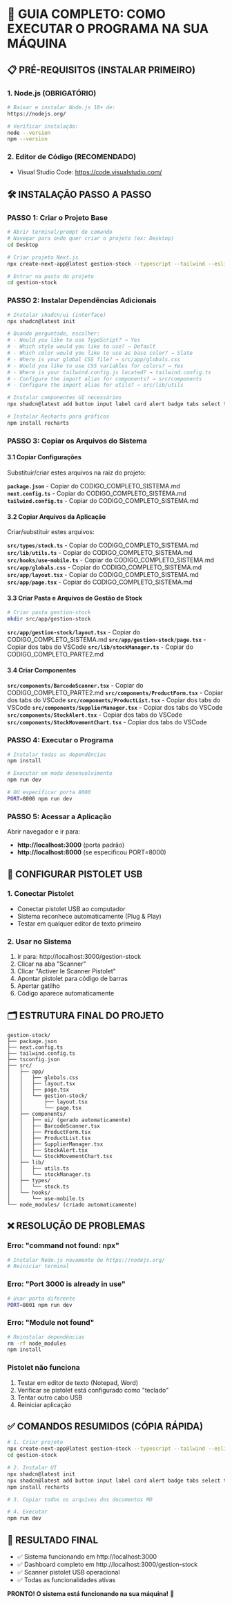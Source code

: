 # 🚀 GUIA COMPLETO: COMO EXECUTAR O PROGRAMA NA SUA MÁQUINA

## 📋 PRÉ-REQUISITOS (INSTALAR PRIMEIRO)

### 1. **Node.js** (OBRIGATÓRIO)
```bash
# Baixar e instalar Node.js 18+ de:
https://nodejs.org/

# Verificar instalação:
node --version
npm --version
```

### 2. **Editor de Código** (RECOMENDADO)
- Visual Studio Code: https://code.visualstudio.com/

## 🛠️ INSTALAÇÃO PASSO A PASSO

### PASSO 1: Criar o Projeto Base
```bash
# Abrir terminal/prompt de comando
# Navegar para onde quer criar o projeto (ex: Desktop)
cd Desktop

# Criar projeto Next.js
npx create-next-app@latest gestion-stock --typescript --tailwind --eslint --app --src-dir --import-alias "@/*"

# Entrar na pasta do projeto
cd gestion-stock
```

### PASSO 2: Instalar Dependências Adicionais
```bash
# Instalar shadcn/ui (interface)
npx shadcn@latest init

# Quando perguntado, escolher:
# - Would you like to use TypeScript? → Yes
# - Which style would you like to use? → Default
# - Which color would you like to use as base color? → Slate
# - Where is your global CSS file? → src/app/globals.css
# - Would you like to use CSS variables for colors? → Yes
# - Where is your tailwind.config.js located? → tailwind.config.ts
# - Configure the import alias for components? → src/components
# - Configure the import alias for utils? → src/lib/utils

# Instalar componentes UI necessários
npx shadcn@latest add button input label card alert badge tabs select textarea separator progress table skeleton

# Instalar Recharts para gráficos
npm install recharts
```

### PASSO 3: Copiar os Arquivos do Sistema

#### 3.1 Copiar Configurações
Substituir/criar estes arquivos na raiz do projeto:

**`package.json`** - Copiar do CODIGO_COMPLETO_SISTEMA.md
**`next.config.ts`** - Copiar do CODIGO_COMPLETO_SISTEMA.md
**`tailwind.config.ts`** - Copiar do CODIGO_COMPLETO_SISTEMA.md

#### 3.2 Copiar Arquivos da Aplicação
Criar/substituir estes arquivos:

**`src/types/stock.ts`** - Copiar do CODIGO_COMPLETO_SISTEMA.md
**`src/lib/utils.ts`** - Copiar do CODIGO_COMPLETO_SISTEMA.md
**`src/hooks/use-mobile.ts`** - Copiar do CODIGO_COMPLETO_SISTEMA.md
**`src/app/globals.css`** - Copiar do CODIGO_COMPLETO_SISTEMA.md
**`src/app/layout.tsx`** - Copiar do CODIGO_COMPLETO_SISTEMA.md
**`src/app/page.tsx`** - Copiar do CODIGO_COMPLETO_SISTEMA.md

#### 3.3 Criar Pasta e Arquivos de Gestão de Stock
```bash
# Criar pasta gestion-stock
mkdir src/app/gestion-stock
```

**`src/app/gestion-stock/layout.tsx`** - Copiar do CODIGO_COMPLETO_SISTEMA.md
**`src/app/gestion-stock/page.tsx`** - Copiar dos tabs do VSCode
**`src/lib/stockManager.ts`** - Copiar do CODIGO_COMPLETO_PARTE2.md

#### 3.4 Criar Componentes
**`src/components/BarcodeScanner.tsx`** - Copiar do CODIGO_COMPLETO_PARTE2.md
**`src/components/ProductForm.tsx`** - Copiar dos tabs do VSCode
**`src/components/ProductList.tsx`** - Copiar dos tabs do VSCode
**`src/components/SupplierManager.tsx`** - Copiar dos tabs do VSCode
**`src/components/StockAlert.tsx`** - Copiar dos tabs do VSCode
**`src/components/StockMovementChart.tsx`** - Copiar dos tabs do VSCode

### PASSO 4: Executar o Programa
```bash
# Instalar todas as dependências
npm install

# Executar em modo desenvolvimento
npm run dev

# OU especificar porta 8000
PORT=8000 npm run dev
```

### PASSO 5: Acessar a Aplicação
Abrir navegador e ir para:
- **http://localhost:3000** (porta padrão)
- **http://localhost:8000** (se especificou PORT=8000)

## 🔫 CONFIGURAR PISTOLET USB

### 1. Conectar Pistolet
- Conectar pistolet USB ao computador
- Sistema reconhece automaticamente (Plug & Play)
- Testar em qualquer editor de texto primeiro

### 2. Usar no Sistema
1. Ir para: http://localhost:3000/gestion-stock
2. Clicar na aba "Scanner"
3. Clicar "Activer le Scanner Pistolet"
4. Apontar pistolet para código de barras
5. Apertar gatilho
6. Código aparece automaticamente

## 🗂️ ESTRUTURA FINAL DO PROJETO
```
gestion-stock/
├── package.json
├── next.config.ts
├── tailwind.config.ts
├── tsconfig.json
├── src/
│   ├── app/
│   │   ├── globals.css
│   │   ├── layout.tsx
│   │   ├── page.tsx
│   │   └── gestion-stock/
│   │       ├── layout.tsx
│   │       └── page.tsx
│   ├── components/
│   │   ├── ui/ (gerado automaticamente)
│   │   ├── BarcodeScanner.tsx
│   │   ├── ProductForm.tsx
│   │   ├── ProductList.tsx
│   │   ├── SupplierManager.tsx
│   │   ├── StockAlert.tsx
│   │   └── StockMovementChart.tsx
│   ├── lib/
│   │   ├── utils.ts
│   │   └── stockManager.ts
│   ├── types/
│   │   └── stock.ts
│   └── hooks/
│       └── use-mobile.ts
└── node_modules/ (criado automaticamente)
```

## ❌ RESOLUÇÃO DE PROBLEMAS

### Erro: "command not found: npx"
```bash
# Instalar Node.js novamente de https://nodejs.org/
# Reiniciar terminal
```

### Erro: "Port 3000 is already in use"
```bash
# Usar porta diferente
PORT=8001 npm run dev
```

### Erro: "Module not found"
```bash
# Reinstalar dependências
rm -rf node_modules
npm install
```

### Pistolet não funciona
1. Testar em editor de texto (Notepad, Word)
2. Verificar se pistolet está configurado como "teclado"
3. Tentar outro cabo USB
4. Reiniciar aplicação

## ✅ COMANDOS RESUMIDOS (CÓPIA RÁPIDA)
```bash
# 1. Criar projeto
npx create-next-app@latest gestion-stock --typescript --tailwind --eslint --app --src-dir --import-alias "@/*"
cd gestion-stock

# 2. Instalar UI
npx shadcn@latest init
npx shadcn@latest add button input label card alert badge tabs select textarea separator progress table skeleton
npm install recharts

# 3. Copiar todos os arquivos dos documentos MD

# 4. Executar
npm run dev
```

## 🎯 RESULTADO FINAL
- ✅ Sistema funcionando em http://localhost:3000
- ✅ Dashboard completo em http://localhost:3000/gestion-stock
- ✅ Scanner pistolet USB operacional
- ✅ Todas as funcionalidades ativas

**PRONTO! O sistema está funcionando na sua máquina!** 🚀

